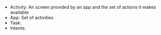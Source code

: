

- Activity: An screen provided by an app and the set of actions it makes available
- App: Set of activities
- Task:
- Intents: 





